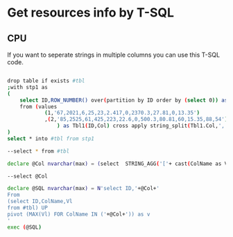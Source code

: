# Get resources info by T-SQL

## CPU

If you want to seperate strings in multiple columns you can use this T-SQL code.

```bash

drop table if exists #tbl
;with stp1 as 
(
	select ID,ROW_NUMBER() over(partition by ID order by (select 0)) as ColName,value as Vl 
	from (values
			(1,'67,2021,6,25,23,2.417,0,2370.3,27.81,0,13.35')
			,(2,'85,2525,61,425,223,22.6,0,500.3,80.81,60,15.35,88,54')			
				) as Tbl1(ID,Col) cross apply string_split(Tbl1.Col,',')
)
select * into #tbl from stp1

--select * from #tbl

declare @Col nvarchar(max) = (select  STRING_AGG('['+ cast(ColName as Varchar(50)),'],')+']' from (select distinct ColName From #tbl) as a)

--select @Col

declare @SQL nvarchar(max) = N'select ID,'+@Col+'
From 
(select ID,ColName,Vl
from #tbl) UP 
pivot (MAX(Vl) FOR ColName IN ('+@Col+')) as v
'
exec (@SQL)

```
